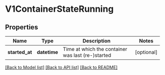 # V1ContainerStateRunning

## Properties
Name | Type | Description | Notes
------------ | ------------- | ------------- | -------------
**started_at** | **datetime** | Time at which the container was last (re-)started | [optional] 

[[Back to Model list]](../README.md#documentation-for-models) [[Back to API list]](../README.md#documentation-for-api-endpoints) [[Back to README]](../README.md)


